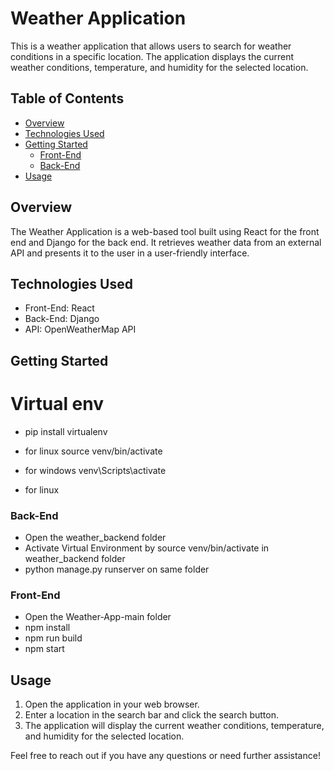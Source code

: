 # Weather Application

This is a weather application that allows users to search for weather conditions in a specific location. The application displays the current weather conditions, temperature, and humidity for the selected location.

## Table of Contents

- [Overview](#overview)
- [Technologies Used](#technologies-used)
- [Getting Started](#getting-started)
  - [Front-End](#front-end)
  - [Back-End](#back-end)
- [Usage](#usage)


## Overview

The Weather Application is a web-based tool built using React for the front end and Django for the back end. It retrieves weather data from an external API and presents it to the user in a user-friendly interface.

## Technologies Used

- Front-End: React
- Back-End: Django
- API: OpenWeatherMap API
## Getting Started

# Virtual env 
- pip install virtualenv
- for linux source venv/bin/activate
- for windows venv\Scripts\activate


- for linux 


### Back-End
- Open the weather_backend folder
- Activate Virtual Environment by source venv/bin/activate in weather_backend folder
- python manage.py runserver on same folder


### Front-End
- Open the Weather-App-main folder
- npm install
- npm run build
- npm start

## Usage

1. Open the application in your web browser.
2. Enter a location in the search bar and click the search button.
3. The application will display the current weather conditions, temperature, and humidity for the selected location.


Feel free to reach out if you have any questions or need further assistance!
